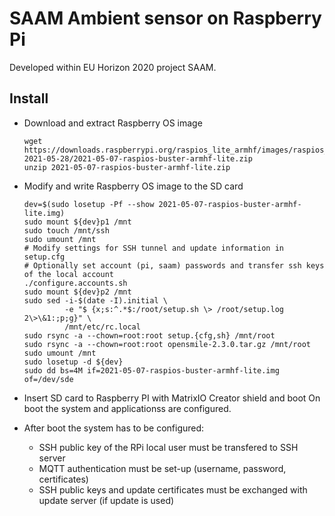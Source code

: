 # SAAM Ambient sensor on Raspberry Pi

Developed within EU Horizon 2020 project SAAM.

## Install

  - Download and extract Raspberry OS image
    ```
    wget https://downloads.raspberrypi.org/raspios_lite_armhf/images/raspios_lite_armhf-2021-05-28/2021-05-07-raspios-buster-armhf-lite.zip
    unzip 2021-05-07-raspios-buster-armhf-lite.zip
    ```
  
  - Modify and write Raspberry OS image to the SD card
    ```
    dev=$(sudo losetup -Pf --show 2021-05-07-raspios-buster-armhf-lite.img)
    sudo mount ${dev}p1 /mnt
    sudo touch /mnt/ssh
    sudo umount /mnt
    # Modify settings for SSH tunnel and update information in setup.cfg
    # Optionally set account (pi, saam) passwords and transfer ssh keys of the local account
    ./configure.accounts.sh
    sudo mount ${dev}p2 /mnt
    sudo sed -i-$(date -I).initial \
             -e "$ {x;s:^.*$:/root/setup.sh \> /root/setup.log 2\>\&1:;p;g}" \
             /mnt/etc/rc.local
    sudo rsync -a --chown=root:root setup.{cfg,sh} /mnt/root
    sudo rsync -a --chown=root:root opensmile-2.3.0.tar.gz /mnt/root
    sudo umount /mnt
    sudo losetup -d ${dev}
    sudo dd bs=4M if=2021-05-07-raspios-buster-armhf-lite.img of=/dev/sde
    ```
  
  - Insert SD card to Raspberry PI with MatrixIO Creator shield and boot
    On boot the system and applicationss are configured.

  - After boot the system has to be configured:
     - SSH public key of the RPi local user must be transfered to SSH server
     - MQTT authentication must be set-up (username, password, certificates)
     - SSH public keys and update certificates must be exchanged with update server (if update is used)
